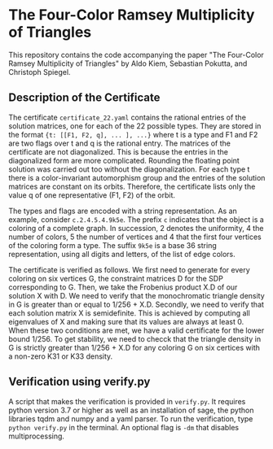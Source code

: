 # The Four-Color Ramsey Multiplicity of Triangles
This repository contains the code accompanying the paper "The Four-Color Ramsey Multiplicity of Triangles" by Aldo Kiem, Sebastian Pokutta, and Christoph Spiegel.

## Description of the Certificate
The certificate `certificate_22.yaml` contains the rational entries of the solution matrices, one for each of the 22 possible types. They are stored in the format `{t: [[F1, F2, q], ... ], ...}` where t is a type and F1 and F2 are two flags over t and q is the rational entry. The matrices of the certificate are not diagonalized. This is because the entries in the diagonalized form are more complicated. Rounding the floating point solution was carried out too without the diagonalization. For each type t there is a color-invariant automorphism group and the entries of the solution matrices are constant on its orbits. Therefore, the certificate lists only the value q of one representative (F1, F2) of the orbit.

The types and flags are encoded with a string representation. As an example, consider `c.2.4.5.4.9k5e`. The prefix `c` indicates that the object is a coloring of a complete graph. In succession, 2 denotes the uniformity, 4 the number of colors, 5 the number of vertices and 4 that the first four vertices of the coloring form a type. The suffix `9k5e` is a base 36 string representation, using all digits and letters, of the list of edge colors. 

The certificate is verified as follows. We first need to generate for every coloring on six vertices G, the constraint matrices D for the SDP corresponding to G. Then, we take the Frobenius product X.D of our solution X with D. We need to verify that the monochromatic triangle density in G is greater than or equal to 1/256 + X.D. Secondly, we need to verify that each solution matrix X is semidefinite. This is achieved by computing all eigenvalues of X and making sure that its values are always at least 0. When these two conditions are met, we have a valid certificate for the lower bound 1/256. To get stability, we need to checck that the triangle density in G is strictly greater than 1/256 + X.D for any coloring G on six certices with a non-zero K31 or K33 density.

## Verification using verify.py
A script that makes the verification is provided in `verify.py`. It requires python version 3.7 or higher as well as an installation of sage, the python libraries tqdm and numpy and a yaml parser. To run the verification, type `python verify.py` in the terminal. An optional flag is `-dm` that disables multiprocessing.
